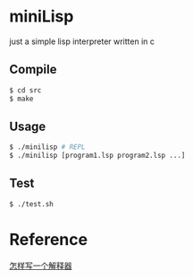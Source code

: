 # miniLisp
just a simple lisp interpreter written in c

## Compile
```bash
$ cd src
$ make
```

## Usage
```bash
$ ./minilisp # REPL
$ ./minilisp [program1.lsp program2.lsp ...]
```

## Test
```
$ ./test.sh
```

# Reference
[怎样写一个解释器](http://www.jianshu.com/p/509505d3bd50)
